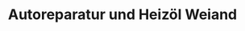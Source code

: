 ---
title: "Autoreparatur und Heizöl Weiand"
url: /saarwellingen/autoreparatur-und-heizoel-weiand/
shop: Autowerkstatt
---